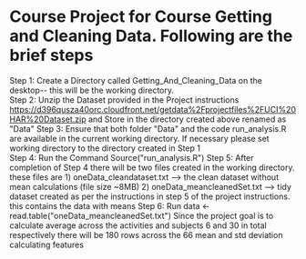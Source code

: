 # Course Project for Course Getting and Cleaning Data. Following are the brief steps
Step 1: Create a Directory called Getting_And_Cleaning_Data on the desktop-- this will be the working directory.                            
Step 2: Unzip the Dataset provided in the Project instructions https://d396qusza40orc.cloudfront.net/getdata%2Fprojectfiles%2FUCI%20HAR%20Dataset.zip 
and Store in the directory created above renamed as "Data"
Step 3: Ensure that both folder "Data" and the code run_analysis.R are available in the current working directory. If necessary please set working directory to the directory created in Step 1                                                                   
Step 4: Run the Command Source("run_analysis.R")
Step 5: After completion of Step 4 there will be two files created in the working directory. these files are
    1) oneData_cleandataset.txt --> the clean dataset without mean calculations (file size ~8MB)
    2) oneData_meancleanedSet.txt --> tidy dataset created as per the instructions in step 5 of the project instructions. this
       contains the data with means
Step 6: Run data <- read.table("oneData_meancleanedSet.txt")
  Since the project goal is to calculate average across the activities and subjects 6 and 30 in total respectively there will be
  180 rows across the 66 mean and std deviation calculating features

